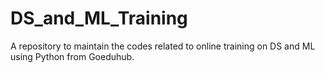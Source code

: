 # DS_and_ML_Training
A repository to maintain the codes related to online training on DS and ML using Python from Goeduhub.
